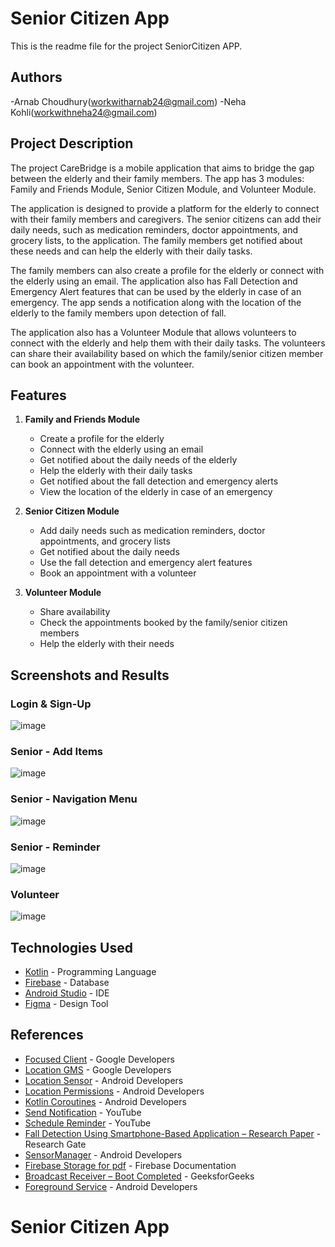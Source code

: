 # Senior Citizen App

This is the readme file for the project SeniorCitizen APP.

## Authors
-Arnab Choudhury(workwitharnab24@gmail.com)
-Neha Kohli(workwithneha24@gmail.com)

## Project Description

The project CareBridge is a mobile application that aims to bridge the gap between the elderly and their family members. The app has 3 modules:
Family and Friends Module, Senior Citizen Module, and Volunteer Module.

The application is designed to provide a platform for the elderly to connect with their family members and caregivers. The senior citizens can add their daily needs, such as medication reminders, doctor appointments, and grocery lists, to the application. The family members get notified about these needs and can help the elderly with their daily tasks.

The family members can also create a profile for the elderly or connect with the elderly using an email. The application also has Fall Detection and Emergency Alert features that can be used by the elderly in case of an emergency. The app sends a notification along with the location of the elderly to the family members upon detection of fall.

The application also has a Volunteer Module that allows volunteers to connect with the elderly and help them with their daily tasks. The volunteers can share their availability based on which the family/senior citizen member can book an appointment with the volunteer.

## Features

1. **Family and Friends Module**

   - Create a profile for the elderly
   - Connect with the elderly using an email
   - Get notified about the daily needs of the elderly
   - Help the elderly with their daily tasks
   - Get notified about the fall detection and emergency alerts
   - View the location of the elderly in case of an emergency

2. **Senior Citizen Module**

   - Add daily needs such as medication reminders, doctor appointments, and grocery lists
   - Get notified about the daily needs
   - Use the fall detection and emergency alert features
   - Book an appointment with a volunteer

3. **Volunteer Module**
   - Share availability
   - Check the appointments booked by the family/senior citizen members
   - Help the elderly with their needs

## Screenshots and Results

### Login & Sign-Up

![image](https://github.com/user-attachments/assets/6ad3cd24-7d94-4baf-b66d-08684f26506a)


### Senior - Add Items

  ![image](https://github.com/user-attachments/assets/4702e262-9f74-423e-b0a7-64fe3cb58949)


### Senior - Navigation Menu

![image](https://github.com/user-attachments/assets/93a8dac9-9537-408d-8f8f-5ffd063aabf6)


### Senior - Reminder

![image](https://github.com/user-attachments/assets/25727fce-46fb-402a-9801-41c330c57d97)


### Volunteer

![image](https://github.com/user-attachments/assets/9a69de5f-4f8a-47f8-8805-8d9a9c54ce43)


## Technologies Used

- [Kotlin](https://kotlinlang.org/) - Programming Language
- [Firebase](https://firebase.google.com/) - Database
- [Android Studio](https://developer.android.com/studio) - IDE
- [Figma](https://www.figma.com/) - Design Tool

## References

- [Focused Client](https://developers.google.com/android/reference/com/google/android/gms/location/FusedLocationProviderClient) - Google Developers
- [Location GMS](https://developers.google.com/android/reference/com/google/android/gms/location/package-summary) - Google Developers
- [Location Sensor](https://developer.android.com/develop/sensors-and-location/location) - Android Developers
- [Location Permissions](https://developer.android.com/develop/sensors-and-location/location/permissions) - Android Developers
- [Kotlin Coroutines](https://developer.android.com/kotlin/coroutines) - Android Developers
- [Send Notification](https://youtu.be/YjNZO90yVsE?si=KARP4pcDBxQHCtAw) - YouTube
- [Schedule Reminder](https://www.youtube.com/watch?v=mWb_hEBLIqA&t=681s&pp=ygUcc2NoZWR1bGUgcmVtaW5kZXIgaW4gYW5kcm9pZA%3D%3D) - YouTube
- [Fall Detection Using Smartphone-Based Application – Research Paper](https://www.researchgate.net/publication/334093265_Fall_Detection_Using_Smartphone-Based_Application) - Research Gate
- [SensorManager](https://developer.android.com/reference/android/hardware/SensorManager) - Android Developers
- [Firebase Storage for pdf](https://firebase.google.com/docs/storage/android/upload-files) - Firebase Documentation
- [Broadcast Receiver – Boot Completed](https://www.geeksforgeeks.org/broadcast-receiver-in-android-with-example/) - GeeksforGeeks
- [Foreground Service](https://developer.android.com/develop/background-work/services/foreground-services) - Android Developers
# Senior Citizen App
